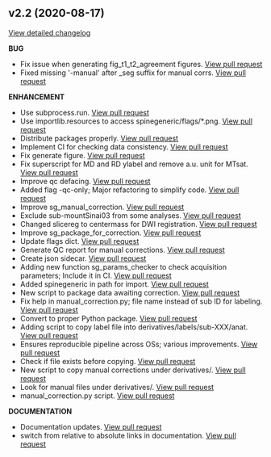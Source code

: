 ## v2.2 (2020-08-17)
[View detailed changelog](https://github.com/spine-generic/spine-generic/compare/v2.1.1...v2.2)

**BUG**

 - Fix issue when generating fig_t1_t2_agreement figures.  [View pull request](https://github.com/spine-generic/spine-generic/pull/161)
 - Fixed missing '-manual' after _seg suffix for manual corrs.  [View pull request](https://github.com/spine-generic/spine-generic/pull/133)

**ENHANCEMENT**

 - Use subprocess.run.  [View pull request](https://github.com/spine-generic/spine-generic/pull/174)
 - Use importlib.resources to access spinegeneric/flags/*.png.  [View pull request](https://github.com/spine-generic/spine-generic/pull/173)
 - Distribute packages properly.  [View pull request](https://github.com/spine-generic/spine-generic/pull/172)
 - Implement CI for checking data consistency.  [View pull request](https://github.com/spine-generic/spine-generic/pull/171)
 - Fix generate figure.  [View pull request](https://github.com/spine-generic/spine-generic/pull/167)
 - Fix superscript for MD and RD ylabel and remove a.u. unit for MTsat.  [View pull request](https://github.com/spine-generic/spine-generic/pull/164)
 - Improve qc defacing.  [View pull request](https://github.com/spine-generic/spine-generic/pull/162)
 - Added flag -qc-only; Major refactoring to simplify code.  [View pull request](https://github.com/spine-generic/spine-generic/pull/160)
 - Improve sg_manual_correction.  [View pull request](https://github.com/spine-generic/spine-generic/pull/158)
 - Exclude sub-mountSinai03 from some analyses.  [View pull request](https://github.com/spine-generic/spine-generic/pull/156)
 - Changed slicereg to centermass for DWI registration.  [View pull request](https://github.com/spine-generic/spine-generic/pull/154)
 - Improve sg_package_for_correction.  [View pull request](https://github.com/spine-generic/spine-generic/pull/149)
 - Update flags dict.  [View pull request](https://github.com/spine-generic/spine-generic/pull/147)
 - Generate QC report for manual corrections.  [View pull request](https://github.com/spine-generic/spine-generic/pull/146)
 - Create json sidecar.  [View pull request](https://github.com/spine-generic/spine-generic/pull/144)
 - Adding new function sg_params_checker to check acquisition parameters; Include it in CI.  [View pull request](https://github.com/spine-generic/spine-generic/pull/134)
 - Added spinegeneric in path for import.  [View pull request](https://github.com/spine-generic/spine-generic/pull/132)
 - New script to package data awaiting correction.  [View pull request](https://github.com/spine-generic/spine-generic/pull/129)
 - Fix help in manual_correction.py; file name instead of sub ID for labeling.  [View pull request](https://github.com/spine-generic/spine-generic/pull/127)
 - Convert to proper Python package.  [View pull request](https://github.com/spine-generic/spine-generic/pull/121)
 - Adding script to copy label file into derivatives/labels/sub-XXX/anat.  [View pull request](https://github.com/spine-generic/spine-generic/pull/118)
 - Ensures reproducible pipeline across OSs; various improvements.  [View pull request](https://github.com/spine-generic/spine-generic/pull/115)
 - Check if file exists before copying.  [View pull request](https://github.com/spine-generic/spine-generic/pull/109)
 - New script to copy manual corrections under derivatives/.  [View pull request](https://github.com/spine-generic/spine-generic/pull/106)
 - Look for manual files under derivatives/.  [View pull request](https://github.com/spine-generic/spine-generic/pull/104)
 - manual_correction.py script.  [View pull request](https://github.com/spine-generic/spine-generic/pull/103)

**DOCUMENTATION**

 - Documentation updates.  [View pull request](https://github.com/spine-generic/spine-generic/pull/122)
 - switch from relative to absolute links in documentation.  [View pull request](https://github.com/spine-generic/spine-generic/pull/102)
